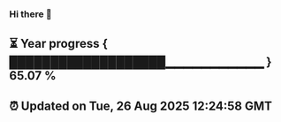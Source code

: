 ### Hi there 👋
⏳ Year progress { ███████████████████▁▁▁▁▁▁▁▁▁▁▁ } 65.07 %
---
⏰ Updated on Tue, 26 Aug 2025 12:24:58 GMT
---
